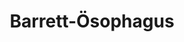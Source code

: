 ---
aliases: null
tags: [Modul/m12, Fach/Gastroenterologie, Art/Pathologie]
title: Barrett-Ösophagus
---